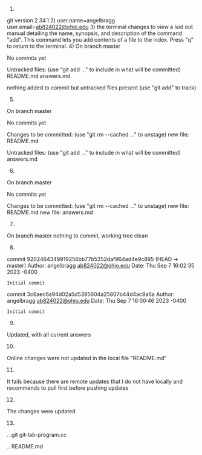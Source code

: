 1) 
git version 2.34.1
2) 
user.name=angelbragg
user.email=ab824022@ohio.edu
3)
the terminal changes to view a laid out manual detailing the name, synopsis, and description of the command "add". This command lets you add contents of a file to the index. Press "q" to return to the terminal.
4)
On branch master

No commits yet

Untracked files:
  (use "git add <file>..." to include in what will be committed)
	README.md
	answers.md

nothing added to commit but untracked files present (use "git add" to track)

5)
On branch master

No commits yet

Changes to be committed:
  (use "git rm --cached <file>..." to unstage)
	new file:   README.md

Untracked files:
  (use "git add <file>..." to include in what will be committed)
	answers.md

6)
On branch master

No commits yet

Changes to be committed:
  (use "git rm --cached <file>..." to unstage)
	new file:   README.md
	new file:   answers.md

7)
On branch master
nothing to commit, working tree clean

8)
commit 9202464349919256bb77b5352daf964ad4e9c895 (HEAD -> master)
Author: angelbragg <ab824022@ohio.edu>
Date:   Thu Sep 7 16:02:35 2023 -0400

    Initial commit

commit 3c6aec6a94d02a5d5395604a25807b44d4ac9a6a
Author: angelbragg <ab824022@ohio.edu>
Date:   Thu Sep 7 16:00:46 2023 -0400

    Initial commit

9) 
Updated, with all current answers

10)
Online changes were not updated in the local file "README.md"

11)
It fails because there are remote updates that I do not have locally and recommends to pull first before pushing updates

12)
The changes were updated

13)
. .git git-lab-program.cc

.. README.md
